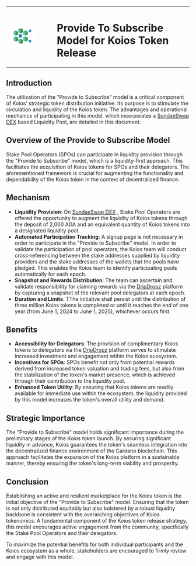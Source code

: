 <table border="0">
  <tr>
    <td>
      <img src="images/token_logo.png" alt="Koios API Logo" title="Koios Decentralised API logo" style="width:200px;">
    </td>
    <td style="vertical-align: middle; text-align: middle; padding-left: 50px">
      <h1>Provide To Subscribe Model for Koios Token Release</h1>
    </td>
  </tr>
</table>

## Introduction

The utilization of the "Provide to Subscribe" model is a critical component of Koios' strategic token distribution initiative. Its purpose is to stimulate the circulation and liquidity of the Koios token. The advantages and operational mechanics of participating in this model, which incorporates a [SundaeSwap DEX](https://sundae.fi/) based Liquidity Pool, are detailed in this document.

## Overview of the Provide to Subscribe Model

Stake Pool Operators (SPOs) can participate in liquidity provision through the "Provide to Subscribe" model, which is a liquidity-first approach. This facilitates the acquisition of Koios tokens for SPOs and their delegators. The aforementioned framework is crucial for augmenting the functionality and dependability of the Koios token in the context of decentralized finance.

## Mechanism

- **Liquidity Provision**: On [SundaeSwap DEX](https://sundae.fi/) , Stake Pool Operators are offered the opportunity to augment the liquidity of Koios tokens through the deposit of 2,000 ADA and an equivalent quantity of Koios tokens into a designated liquidity pool.
- **Automated Participation Tracking**: A signup page is not necessary in order to participate in the "Provide to Subscribe" model. In order to validate the participation of pool operators, the Koios team will conduct cross-referencing between the stake addresses supplied by liquidity providers and the stake addresses of the wallets that the pools have pledged. This enables the Koios team to identify participating pools automatically for each epoch.
- **Snapshot and Rewards Distribution**: The team can ascertain and validate responsibility for claiming rewards via the [DripDropz](https://dripdropz.io/) platform by capturing a snapshot of the relevant pool delegators at each epoch.
- **Duration and Limits**: TThe initiative shall persist until the distribution of three million Koios tokens is completed or until it reaches the end of one year (from June 1, 2024 to June 1, 2025), whichever occurs first.

## Benefits

- **Accessibility for Delegators**: The provision of complimentary Koios tokens to delegators via the [DripDropz](https://dripdropz.io/) platform serves to stimulate increased investment and engagement within the Koios ecosystem.
- **Incentives for SPOs**: SPOs benefit not only from potential rewards derived from increased token valuation and trading fees, but also from the stabilization of the token's market presence, which is achieved through their contribution to the liquidity pool.
- **Enhanced Token Utility**: By ensuring that Koios tokens are readily available for immediate use within the ecosystem, the liquidity provided by this model increases the token's overall utility and demand.

## Strategic Importance

The "Provide to Subscribe" model holds significant importance during the preliminary stages of the Koios token launch. By securing significant liquidity in advance, Koios guarantees the token's seamless integration into the decentralized finance environment of the Cardano blockchain. This approach facilitates the expansion of the Koios platform in a sustainable manner, thereby ensuring the token's long-term viability and prosperity.

## Conclusion

Establishing an active and resilient marketplace for the Koios token is the initial objective of the "Provide to Subscribe" model. Ensuring that the token is not only distributed equitably but also bolstered by a robust liquidity backbone is consistent with the overarching objectives of Koios tokenomics. A fundamental component of the Koios token release strategy, this model encourages active engagement from the community, specifically the Stake Pool Operators and their delegators.

To maximize the potential benefits for both individual participants and the Koios ecosystem as a whole, stakeholders are encouraged to firmly review and engage with this model.
